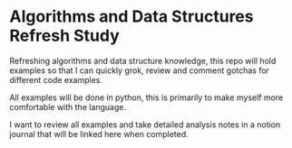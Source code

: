 # Algorithms and Data Structures Refresh Study

Refreshing algorithms and data structure knowledge, this repo will hold examples so that I can quickly grok, review and comment gotchas for different code examples.

All examples will be done in python, this is primarily to make myself more comfortable with the language.

I want to review all examples and take detailed analysis notes in a notion journal that will be linked here when completed.


